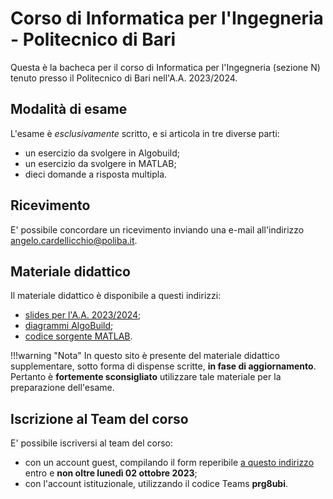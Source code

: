 # Corso di Informatica per l'Ingegneria - Politecnico di Bari

Questa è la bacheca per il corso di Informatica per l'Ingegneria (sezione N) tenuto presso il Politecnico di Bari nell'A.A. 2023/2024.

## Modalità di esame

L'esame è *esclusivamente* scritto, e si articola in tre diverse parti:

* un esercizio da svolgere in Algobuild;
* un esercizio da svolgere in MATLAB;
* dieci domande a risposta multipla.

## Ricevimento

E' possibile concordare un ricevimento inviando una e-mail all'indirizzo [angelo.cardellicchio@poliba.it](mailto:angelo.cardellicchio@poliba.it).

## Materiale didattico

Il materiale didattico è disponibile a questi indirizzi:

* [slides per l'A.A. 2023/2024](./material/slides/index.md);
* [diagrammi AlgoBuild](./material/algobuild/index.md);
* [codice sorgente MATLAB](./material/matlab/index.md).

!!!warning "Nota"
    In questo sito è presente del materiale didattico supplementare, sotto forma di dispense scritte, **in fase di aggiornamento**. Pertanto è **fortemente sconsigliato** utilizzare tale materiale per la preparazione dell'esame.

## Iscrizione al Team del corso

E' possibile iscriversi al team del corso:

* con un account guest, compilando il form reperibile [a questo indirizzo](https://forms.office.com/e/RBFPxrvmVC) entro e **non oltre lunedì 02 ottobre 2023**;
* con l'account istituzionale, utilizzando il codice Teams **prg8ubi**.
